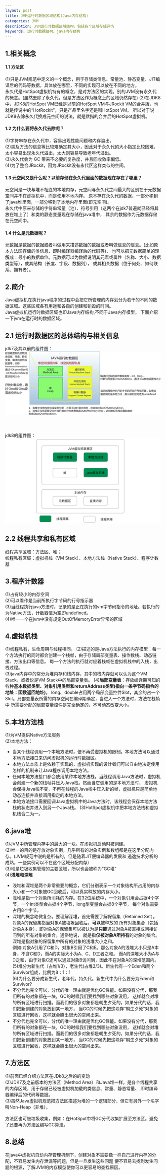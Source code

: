 ```yaml
---
layout: post
title: JVM运行时数据区域结构(Java内存结构)
categories: JVM
description: JVM运行时数据区域结构，包括各个区域存储详情
keywords: 运行时数据结构、java内存结构
---
```

## 1.相关概念
#### 1.1 方法区
 (1)只是JVM规范中定义的一个概念，用于存储类信息、常量池、静态变量、JIT编译后的代码等数据，具体放在哪里，不同的实现可以放在不同的地方。  
永久代是HotSpot虚拟机特有的概念，是对方法区的实现，别的JVM没有永久代的概念。(虽然去除了永久代，但是方法区作为概念上的区域仍然存在)
 (2)在JDK8中，JDK8的HotSpot VM已经是以前的HotSpot VM与JRockit VM的合并版，也就是传说中的“HotRockit”，只是产品里名字还是叫HotSpot VM。
 所以对于说JDK8去除永久代换成元空间的说法，就是默指的合并后的HotSpot虚拟机。 
#### 1.2 为什么要将永久代去除呢？ 
(1)字符串存在永久代中，容易出现性能问题和内存溢出。  
(2)类及方法的信息等比较难确定其大小，因此对于永久代的大小指定比较困难，太小容易出现永久代溢出，太大则容易导致老年代溢出。  
(3)永久代会为 GC 带来不必要的复杂度，并且回收效率偏低。  
(4)为了整合JRockit，因为JRockit没有永代区这样类似的空间。  
#### 1.3 元空间又是什么呢？以前存储在永久代里面的数据现在存在了哪里？ 
元空间是一块与堆不相连的本地内存，元空间与永久代之间最大的区别在于元数据空间并不在虚拟机中，而是使用本地内存。
原本存在永久代的数据，一部分移到了java堆里面，一部分移到了本地内存里面(即元空间)。  
永久代中原来存储的字符串常量（池）、符号引用（这两个在jdk7普遍就已经将其放在堆上了）和类的静态变量现在存储在java堆中，
其余的数据作为元数据存储在元空间中。
#### 1.4 什么是元数据呢？ 
元数据是数据的数据或者叫做用来描述数据的数据或者叫做信息的信息。(比如原本方法区存储的类信息、即时编译器编译后的代码等)，
也可以把元数据简单的理解成：最小的数据单位。元数据可以为数据说明其元素或属性（名称、大小、数据类型等），或其结构（长度、字段、数据列），
或其相关数据（位于何处、如何联系、拥有者）。 

## 2.简介
Java虚拟机在执行java程序的过程中会把它所管理的内存划分为若干的不同的数据区域。这些区域各有用途和各自的创建和销毁的时间。  
Java虚拟机运行时数据区域也即Java内存结构,不同于Java内存模型。
下面介绍一下jvm在运行时的数据区域。   
## 2.1 运行时数据区的总体结构与相关信息
jdk7及其以前的组件图：  
![](/images/posts/JVM/JVM运行时数据区域结构图(Java内存结构)—JDK7.jpg)  
<br/>
<br/>
<br/>
jdk8的组件图：  
![](/images/posts/JVM/JVM运行时数据区域结构图(Java内存结构)—JDK8.png)  
## 2.2 线程共享和私有区域
线程共享区域：方法区、堆；  
线程私有区域：虚拟机栈（VM Stack）、本地方法栈（Native Stack）、程序计数器
## 3.程序计数器
(1)占有较小的内存空间  
(2)可以看作是当前所执行字节码的行号指示器  
(3)当线程执行java方法时，记录的是正在执行的vm字节码指令的地址。若执行的为Native方法，计数器值为空即undefined。  
(4)唯一一个在jvm中没有规定OutOfMemoryError异常的区域  
## 4.虚拟机栈
(1)线程私有，生命周期与线程相同。
(2)描述的是Java方法执行的内存模型：每一个方法执行的同时都会创建一个栈帧，由于存储局部变量表、操作数栈、动态链接、方法出口等信息。
每一个方法的执行就对应着栈帧在虚拟机栈中的入栈，出栈过程。  
(3)java内存中的常分为堆内存和栈内存，其中的栈内存就可以认为这个VM Stack，或者说是VM Stack中的局部变量表。
(4)**局部变量表**：存放编译期可知的各种**基本数据类型、对象引用类型和returnAddress类型(指向一条字节码指令的地址：函数返回地址)**。
long、double占用两个局部变量控件Slot，其余的占一个Slot。局部变量表所需的内存空间在编译期确定，当进入一个方法时，方法在栈帧中
所需要分配的局部变量控件是完全确定的，不可动态改变大小。
## 5.本地方法栈
(1)为VM提供Native方法服务  
(2)本地方法：  
- 当某个线程调用一个本地方法时，便不再受虚拟机的限制。本地方法可以通过本地方法接口来访问虚拟机的运行时数据区。  
- 本地方法本质上是依赖于实现的，虚拟机实现的设计者们可以自由地决定使用怎样的机制来让Java程序调用本地方法。  
- 任何本地方法接口都会使用某种本地方法栈。当线程调用Java方法时，虚拟机会创建一个新的栈帧并压入Java栈。然而当它调用的是本地方法时，
虚拟机会保持Java栈不变，不再在线程的Java栈中压入新的帧，虚拟机只是简单地动态连接并直接调用指定的本地方法。
- 本地方法接口需要回调Java虚拟机中的Java方法时，该线程会保存本地方法栈的状态并进入到另一个Java栈。
(3)HotSpot虚拟机中把本地方法栈和虚拟机栈合二为一。
## 6.java堆
(1)JVM中所管理内存中的最大的一块。在虚拟机启动时被创建。  
(2)唯一的目的是存放对象实例，几乎所有的对象实例和数组都是在这里分配内存。(JVM规范中说的是所有的，但是随着JIT便编译器的发展和
逃逸技术分析的成熟，一些实例可以不在这个区域分配内存）  
(3)堆是垃圾收集管理的主要区域，所以也会被称为”GC堆“  
(4)**浅堆和深堆**   
- 浅堆和深堆是两个非常重要的概念，它们分别表示一个对象结构所占用的内存大小和一个对象被GC回收后，可以真实释放的内存大小。  
- 浅堆是指一个对象所消耗的内存。在32位系统中，一个对象引用会占据4个字节，一个int类型会占据4个字节，long型变量会占据8个字节，
每个对象需要占用8个字节。  
- 深堆的概念略微复杂。要理解深堆，首先需要了解保留集（Retained Set）。对象A的保留集指当对象A被垃圾回收后，**可以**被释放的
所有对象集合（包括对象A本身），即对象A的保留集可以被认为是**只能**通过对象A被直接或间接访问到的所有对象的集合。通俗地说，
就是指**仅被对象A所持有**的对象的集合。深堆是指对象的保留集中所有的对象的浅堆大小之和。  
例如:对象A引用了C和D，对象B引用了C和E。那么对象A的浅堆大小只是A本身，不含C和D，而A的实际大小为A、C、D三者之和。
而A的深堆大小为A与D之和，由于对象C还可以通过对象B访问到，因此不在对象A的深堆范围内。  
(5)堆分为新生代（占堆1/3），老生代(占堆2/3)。新生代有一个Eden和两个Survivor组成，比例为8：1：1  
(6)为什么要分成新生代，老年代，持久代。新生代中为什么要分为Eden和Survivor?  
- 不分代也完全可以，分代的唯一理由就是优化GC性能。如果没有分代，那我们所有的对象都在一块，GC的时候我们要找到哪些对象没用，
这样就会对堆的所有区域进行扫描。而我们的很多对象都是朝生夕死的，如果分代的话，我们把新创建的对象放到某一地方，
当GC的时候先把这块存“朝生夕死”对象的区域进行回收，这样就会腾出很大的空间出来。  
- 不分代也完全可以，分代的唯一理由就是优化GC性能。如果没有分代，那我们所有的对象都在一块，GC的时候我们要找到哪些对象没用，
这样就会对堆的所有区域进行扫描。而我们的很多对象都是朝生夕死的，如果分代的话，我们把新创建的对象放到某一地方，
当GC的时候先把这块存“朝生夕死”对象的区域进行回收，这样就会腾出很大的空间出来。

## 7.方法区
(1)前面已经介绍方法区在JDk8之后的的变动  
(2)JDK7及之前版本的方法区（Method Area）和Java堆一样，是各个线程共享的内存区域，用于存储已经被虚拟机加载的类信息、常量、静态常量、
即时编译器编译后的代码等数据。  
(3)虽然Java虚拟机规范把方法区描述为堆的一个逻辑部分，但它有另外一个名字叫Non-Heap（非堆）。  
<br>
方法区也可被垃圾收集，例如：在HotSpot中将GC分代收集扩展至方法区。避免了还要再为方法区编写GC算法。
## 8.总结
在java中虚拟机自动内存管理机制下，创建对象不需要像一样自己进行内存的分配，不容易发生内存泄漏等问题，但是一旦发生这些问题
便不容易去找到发生问题的根源，了解JVM的内存模型使你可以更容易的查找原因。